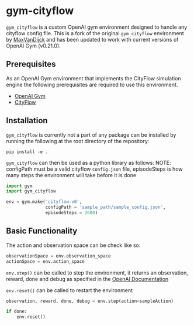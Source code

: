 # gym-cityflow

`gym_cityflow` is a custom OpenAI gym environment designed to handle any cityflow config file.
This is a fork of the original `gym_cityflow` environment by [MaxVanDijck](https://github.com/MaxVanDijck/gym-cityflow)
and has been updated to work with current versions of OpenAI Gym (v0.21.0).

## Prerequisites

As an OpenAI Gym environment that implements the CityFlow simulation engine the following 
prerequisites are required to use this environment.

- [OpenAI Gym](https://www.gymlibrary.dev/)
- [CityFlow](https://cityflow.readthedocs.io/en/latest/install.html)

## Installation

`gym_cityflow` is currently not a part of any package can be installed by running the following at the root directory of the repository:

`pip install -e .`

`gym_cityflow` can then be used as a python library as follows:
NOTE: configPath must be a valid cityflow `config.json` file, episodeSteps is how many steps the environment will take before it is done

```python
import gym
import gym_cityflow

env = gym.make('cityflow-v0', 
               configPath = 'sample_path/sample_config.json',
               episodeSteps = 3600)
```

## Basic Functionality

The action and observation space can be check like so:

```python
observationSpace = env.observation_space
actionSpace = env.action_space
```

`env.step()` can be called to step the environment, it returns an observation, reward, done and debug as specified in the [OpenAI Documentation](https://gym.openai.com/docs/)

`env.reset()` can be called to restart the environment

```python
observation, reward, done, debug = env.step(action=sampleAction)

if done:
    env.reset()
```
